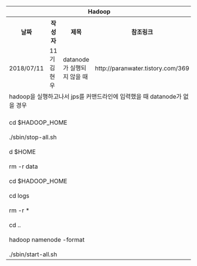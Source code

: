 <table>
  <tr>
      <th colspan="4">Hadoop</th>
  </tr>
  <tr>
    <th>날짜</th>
    <th>작성자</th>
    <th>제목</th> 
    <th>참조링크</th>
  </tr>
  <tr>
    <td>2018/07/11</td>
    <td>11기 김현우</td>
    <td>datanode가 실행되지 않을 때</td>
    <td>http://paranwater.tistory.com/369</td>
  </tr>
  <tr>
    <td colspan="4">hadoop을 실행하고나서 jps를 커맨드라인에 입력했을 때 datanode가 없을 경우</td>
  </tr>
  <tr>
    <td colspan="4">
      <br>cd $HADOOP_HOME</br>
      <br>./sbin/stop-all.sh</br>
      <br>d $HOME</br>
      <br>rm -r data</br>
      <br>cd $HADOOP_HOME</br>
      <br>cd logs</br>
      <br>rm -r *</br>
      <br>cd ..</br>
      <br>hadoop namenode -format</br>
      <br>./sbin/start-all.sh</br>
    </td>
  </tr>

</table>
